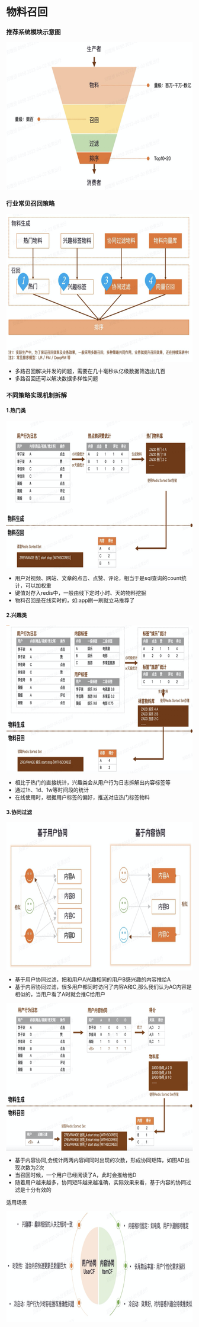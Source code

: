 # 物料召回

### 推荐系统模块示意图

<img align="center"  width='600' height='400' src="picture/pipeline5.png"  />

### 行业常见召回策略

<img align="center"  width='700' height='400' src="picture/pipeline6.png"  />

- 多路召回解决并发的问题，需要在几十毫秒从亿级数据筛选出几百
- 多路召回还可以解决数据多样性问题

### 不同策略实现机制拆解

#### 1.热门类
<img align="center"  width='800' height='400' src="picture/pipeline7.png"  />

- 用户对视频、网站、文章的点击、点赞、评论，相当于是sql查询的count统计，可以加权重
- 键值对存入redis中，一般由线下定时小时、天的物料挖掘
- 物料召回是在线实时的，如:app刷一刷就立马推荐了

#### 2.兴趣类

<img align="center"  width='800' height='400' src="picture/pipeline8.png"  />

- 相比于热门的直接统计，兴趣类会从用户行为日志拆解出内容标签等
- 通过1h、1d、1w等时间段的统计
- 在线使用时，根据用户标签的偏好，推送对应热门标签物料
  
#### 3.协同过滤

<img align="center"  width='800' height='400' src="picture/pipeline9.png"  />

- 基于用户协同过滤，把和用户A兴趣相同的用户B感兴趣的内容推给A
- 基于内容协同过滤，很多用户都同时访问了内容A和C,那么我们认为AC内容是相似的，当用户看了A时就会推C给用户

<img align="center"  width='800' height='400' src="picture/pipeline10.png"  />

- 基于内容协同,会统计两两内容间同时出现的次数，形成协同矩阵，如图AD出现次数为2次
- 当召回时候，一个用户已经阅读了A，此时会推给他D
- 随着用户越来越多，协同矩阵越来越准确，实际效果来看，基于内容的协同过滤是十分有效的

适用场景

<img align="center"  width='800' height='300' src="picture/pipeline11.png"  />
